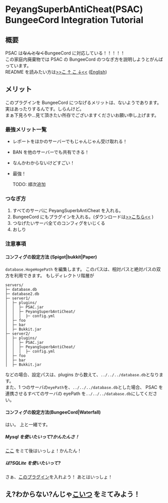 # PeyangSuperbAntiCheat(PSAC) BungeeCord Integration Tutorial

## 概要

PSAC は~~なんとなく~~BungeeCord に対応している！！！！！  
この家庭内廃棄物では PSAC の BungeeCord のつなぎ方を説明しようとがんばっています。  
README を読みたい方は[>>こ ↑ こ ↓<<](README-ja.md) \([English](README-en.md)\)

## メリット

このプラグインを BungeeCord につなげるメリットは、ないようであります。実はあったりするんです。しらんけど。  
まぁ下見ろや...見て頂きたい所存でございますくださいお願い申し上げます。

### 最強メリット一覧

- レポートをほかのサーバーでもじゃんじゃん受け取れる！
- BAN を他のサーバーでも共有できる！
- なんかわからないけどすごい！
- 最強！

  TODO: 順次追加

### つなぎ方

1. すべてのサーバに PeyangSuperbAntiCheat を入れる。
2. BungeeCord にもプラグインを入れる。\(ダウンロードは[>>こちら<<](https://github.com/peyang-Celeron/PeyangSuperbAntiCheat/releases) \)
3. つなげたいサーバ全てのコンフィグをいじくる
4. おしり

### 注意事項

#### コンフィグの設定方法 (Spigot|bukkit|Paper)

`database.HogeHogePath` を編集します。
このパスは、相対パスと絶対パスの双方を利用できます。
もしディレクトリ階層が

```
servers/
├─ database.db
├─ database2.db
├─ server1/
│  ├─ plugins/
│  │  ├─ PSAC.jar
│  │  ├─ PeyangSuperbAntiCheat/
│  │  │  ├─ config.yml
│  ├─ foo
│  ├─ bar
│  ├─ Bukkit.jar
├─ server2/
│  ├─ plugins/
│  │  ├─ PSAC.jar
│  │  ├─ PeyangSuperbAntiCheat/
│  │  │  ├─ config.yml
│  ├─ foo
│  ├─ bar
│  ├─ Bukkit.jar
```

などの場合、設定パスは、plugins から数えて、`../../../database.db`となります。  
また、1 つのサーバの`eyePath`を、`../../../database.db`とした場合、
PSAC を連携させるすべてのサーバの eyePath を`../../../database.db`にしてください。

#### コンフィグの設定方法(BungeeCord|Waterfall)

はい。
上と一緒です。

##### Mysql を使いたいって?かんたんさ！

[ここ](SQL.md) をミて後はいっしょ！かんたん！

##### は?SQLite を使いたいって?

さぁ、[このプラグイン](https://www.spigotmc.org/resources/sqlite-for-bungeecord.57191/update?update=344657)を入れよう！
あとはいっしょ！

## え?わからない?んじゃ[こいつ](SQL.md) をミてみよう！
